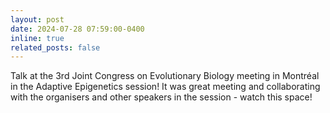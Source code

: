 ```yaml
---
layout: post
date: 2024-07-28 07:59:00-0400
inline: true
related_posts: false
---
```


Talk at the 3rd Joint Congress on Evolutionary Biology meeting in Montréal in the Adaptive Epigenetics session! It was great meeting and collaborating with the organisers and other speakers in the session - watch this space!
